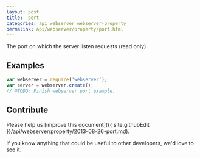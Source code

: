 ```yaml
---
layout: post
title:  port
categories: api webserver webserver-property
permalink: api/webserver/property/port.html
---
```


The port on which the server listen requests (read only)

## Examples

```javascript
var webserver = require('webserver');
var server = webserver.create();
// @TODO: Finish webserver.port example.
```

## Contribute

Please help us [improve this document]({{ site.githubEdit }}/api/webserver/property/2013-08-26-port.md).

If you know anything that could be useful to other developers, we'd love to see it.


